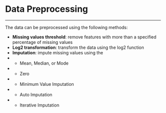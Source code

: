 # Data Preprocessing
--------------------
The data can be preprocessed using the following methods:
- **Missing values threshold**: remove features with more than a specified percentage of missing values 
- **Log2 transformation**: transform the data using the log2 function
- **Imputation**: impute missing values using the 
- - Mean, Median, or Mode
- - Zero
- - Minimum Value Imputation
- - Auto Imputation
- - Iterative Imputation

